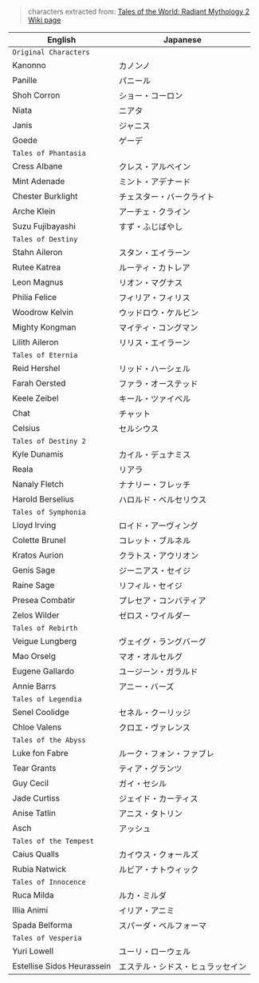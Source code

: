 > characters extracted from: [Tales of the World: Radiant Mythology 2 Wiki page](https://en.wikipedia.org/wiki/Tales_of_the_World:_Radiant_Mythology_2)

| English | Japanese |
| - | - |
| `Original Characters`||
| Kanonno | カノンノ |
| Panille | パニール |
| Shoh Corron | ショー・コーロン |
| Niata | ニアタ |
| Janis | ジャニス |
| Goede | ゲーデ |
| `Tales of Phantasia`||
| Cress Albane | クレス・アルベイン |
| Mint Adenade | ミント・アデナード |
| Chester Burklight | チェスター・バークライト |
| Arche Klein | アーチェ・クライン |
| Suzu Fujibayashi | すず・ふじばやし |
| `Tales of Destiny`||
| Stahn Aileron | スタン・エイラーン |
| Rutee Katrea | ルーティ・カトレア |
| Leon Magnus | リオン・マグナス |
| Philia Felice | フィリア・フィリス |
| Woodrow Kelvin | ウッドロウ・ケルビン |
| Mighty Kongman | マイティ・コングマン |
| Lilith Aileron | リリス・エイラーン |
| `Tales of Eternia`||
| Reid Hershel | リッド・ハーシェル |
| Farah Oersted | ファラ・オーステッド |
| Keele Zeibel | キール・ツァイベル |
| Chat | チャット |
| Celsius | セルシウス |
| `Tales of Destiny 2`||
| Kyle Dunamis | カイル・デュナミス |
| Reala | リアラ |
| Nanaly Fletch | ナナリー・フレッチ |
| Harold Berselius | ハロルド・ベルセリウス |
| `Tales of Symphonia`||
| Lloyd Irving | ロイド・アーヴィング |
| Colette Brunel | コレット・ブルネル |
| Kratos Aurion | クラトス・アウリオン |
| Genis Sage | ジーニアス・セイジ |
| Raine Sage | リフィル・セイジ |
| Presea Combatir | プレセア・コンバティア |
| Zelos Wilder | ゼロス・ワイルダー |
| `Tales of Rebirth`||
| Veigue Lungberg | ヴェイグ・ラングバーグ |
| Mao Orselg | マオ・オルセルグ |
| Eugene Gallardo | ユージーン・ガラルド |
| Annie Barrs | アニー・バーズ |
| `Tales of Legendia`||
| Senel Coolidge | セネル・クーリッジ |
| Chloe Valens | クロエ・ヴァレンス |
| `Tales of the Abyss`||
| Luke fon Fabre | ルーク・フォン・ファブレ |
| Tear Grants | ティア・グランツ |
| Guy Cecil | ガイ・セシル |
| Jade Curtiss | ジェイド・カーティス |
| Anise Tatlin | アニス・タトリン |
| Asch | アッシュ |
| `Tales of the Tempest`||
| Caius Qualls | カイウス・クォールズ |
| Rubia Natwick | ルビア・ナトウィック |
| `Tales of Innocence`||
| Ruca Milda | ルカ・ミルダ |
| Illia Animi | イリア・アニミ |
| Spada Belforma | スパーダ・ベルフォーマ |
| `Tales of Vesperia`||
| Yuri Lowell | ユーリ・ローウェル |
| Estellise Sidos Heurassein | エステル・シドス・ヒュラッセイン |
